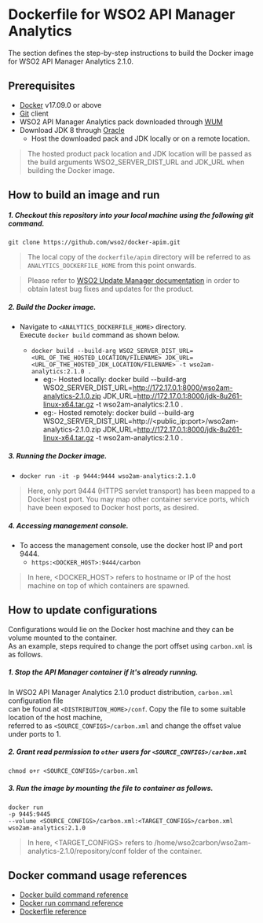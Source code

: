 # Dockerfile for WSO2 API Manager Analytics #
The section defines the step-by-step instructions to build the Docker image for WSO2 API Manager Analytics 2.1.0.

## Prerequisites
* [Docker](https://www.docker.com/get-docker) v17.09.0 or above
* [Git](https://git-scm.com/book/en/v2/Getting-Started-Installing-Git) client
* WSO2 API Manager Analytics pack downloaded through [WUM](https://wso2.com/wum/download)
* Download JDK 8 through [Oracle](https://www.oracle.com/java/technologies/javase/javase-jdk8-downloads.html)
  - Host the downloaded pack and JDK locally or on a remote location.
>The hosted product pack location and JDK location will be passed as the build arguments WSO2_SERVER_DIST_URL and JDK_URL when building the Docker image.

## How to build an image and run
##### 1. Checkout this repository into your local machine using the following git command.
```
git clone https://github.com/wso2/docker-apim.git
```

>The local copy of the `dockerfile/apim` directory will be referred to as `ANALYTICS_DOCKERFILE_HOME` from this point onwards.

>Please refer to [WSO2 Update Manager documentation](https://docs.wso2.com/display/updates/Getting+Started)
in order to obtain latest bug fixes and updates for the product.

##### 2. Build the Docker image.
- Navigate to `<ANALYTICS_DOCKERFILE_HOME>` directory. <br>
  Execute `docker build` command as shown below.
  
  + `docker build --build-arg WSO2_SERVER_DIST_URL=<URL_OF_THE_HOSTED_LOCATION/FILENAME> JDK_URL=<URL_OF_THE_HOSTED_JDK_LOCATION/FILENAME> -t wso2am-analytics:2.1.0 .`
    - eg:- Hosted locally: docker build --build-arg WSO2_SERVER_DIST_URL=http://172.17.0.1:8000/wso2am-analytics-2.1.0.zip JDK_URL=http://172.17.0.1:8000/jdk-8u261-linux-x64.tar.gz -t wso2am-analytics:2.1.0 . 
    - eg:- Hosted remotely: docker build --build-arg WSO2_SERVER_DIST_URL=http://<public_ip:port>/wso2am-analytics-2.1.0.zip JDK_URL=http://172.17.0.1:8000/jdk-8u261-linux-x64.tar.gz -t wso2am-analytics:2.1.0 .
   
##### 3. Running the Docker image.
- `docker run -it -p 9444:9444 wso2am-analytics:2.1.0`
>Here, only port 9444 (HTTPS servlet transport) has been mapped to a Docker host port.
You may map other container service ports, which have been exposed to Docker host ports, as desired.

##### 4. Accessing management console.
- To access the management console, use the docker host IP and port 9444.
    + `https:<DOCKER_HOST>:9444/carbon`
    
>In here, <DOCKER_HOST> refers to hostname or IP of the host machine on top of which containers are spawned.


## How to update configurations
Configurations would lie on the Docker host machine and they can be volume mounted to the container. <br>
As an example, steps required to change the port offset using `carbon.xml` is as follows.

##### 1. Stop the API Manager container if it's already running.
In WSO2 API Manager Analytics 2.1.0 product distribution, `carbon.xml` configuration file <br>
can be found at `<DISTRIBUTION_HOME>/conf`. Copy the file to some suitable location of the host machine, <br>
referred to as `<SOURCE_CONFIGS>/carbon.xml` and change the offset value under ports to 1.

##### 2. Grant read permission to `other` users for `<SOURCE_CONFIGS>/carbon.xml`
```
chmod o+r <SOURCE_CONFIGS>/carbon.xml
```

##### 3. Run the image by mounting the file to container as follows.
```
docker run 
-p 9445:9445
--volume <SOURCE_CONFIGS>/carbon.xml:<TARGET_CONFIGS>/carbon.xml
wso2am-analytics:2.1.0
```

>In here, <TARGET_CONFIGS> refers to /home/wso2carbon/wso2am-analytics-2.1.0/repository/conf folder of the container.

## Docker command usage references

* [Docker build command reference](https://docs.docker.com/engine/reference/commandline/build/)
* [Docker run command reference](https://docs.docker.com/engine/reference/run/)
* [Dockerfile reference](https://docs.docker.com/engine/reference/builder/)
